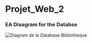 # Projet_Web_2
### EA Diaagram for the Databse


![Diagram de la Database Bibliotheque](https://github.com/Todin13/Projet_Web_2/assets/125760323/5e366e5f-c8c1-43c0-9925-524973f041b9)
